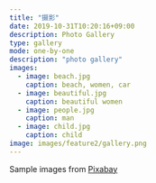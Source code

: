 ```yaml
---
title: "摄影"
date: 2019-10-31T10:20:16+09:00
description: Photo Gallery
type: gallery
mode: one-by-one
description: "photo gallery"
images:
  - image: beach.jpg
    caption: beach, women, car
  - image: beautiful.jpg
    caption: beautiful women
  - image: people.jpg
    caption: man
  - image: child.jpg
    caption: child
image: images/feature2/gallery.png
---
```


Sample images from [Pixabay](https://pixabay.com)
